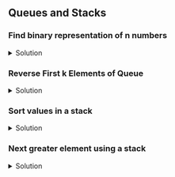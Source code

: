 ## Queues and Stacks
### Find binary representation of n numbers

<details><summary>Solution</summary>

```python
def find_bin(n):
    d = deque()
    d.appendleft('1')
    result = []
    for i in range(n):
        v = d.pop()
        result.append(v)
        d.appendleft(v + '0')
        d.appendleft(v + '1')

    return result
``` 
</details>

###  Reverse First k Elements of Queue

<details><summary>Solution</summary>

- Use deque and appendleft to reverse k elements

</details>

### Sort values in a stack

<details><summary>Solution</summary>

```python
def sort_stack(stack):
    if not stack.is_empty():
        value = stack.pop()
        sort_stack(stack)
        insert_value(stack, value)
    return stack

def insert_value(stack, value):
    if stack.is_empty() or value < stack.peek():
        stack.push(value)
    else:
        temp = stack.pop()
        insert_value(stack, value)
        stack.push(temp)
```

</details>

### Next greater element using a stack

<details><summary>Solution</summary>

```python
def next_greater_element(lst):
    result = deque()
    
    stack = MyStack()

    for i, j in enumerate(lst[::-1]):
        while not stack.is_empty() and j >= stack.peek():
            stack.pop()
        if stack.is_empty():
            result.appendleft(-1)
        else:
            result.appendleft(stack.peek())
            
        stack.push(j)

    return list(result)
```

</details>